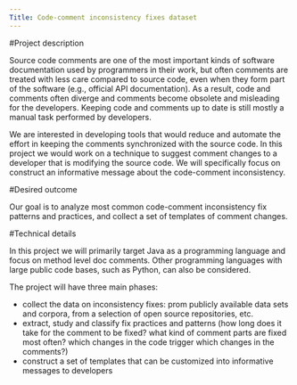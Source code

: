 ```yaml
---
Title: Code-comment inconsistency fixes dataset
---
```


#Project description

Source code comments are one of the most important kinds of software documentation used by programmers in their work, but often comments are treated with less care compared to source code, even when they form part of the software (e.g., official API documentation). As a result, code and comments often diverge and comments become obsolete and misleading for the developers. Keeping code and comments up to date is still mostly a manual task performed by developers.

We are interested in developing tools that would reduce and automate the effort in keeping the comments synchronized with the source code. In this project we would work on a technique to suggest comment changes to a developer that is modifying the source code.
We will specifically focus on construct an informative message about the code-comment inconsistency.

#Desired outcome

Our goal is to analyze most common code-comment inconsistency fix patterns and practices, and collect a set of templates of comment changes.

#Technical details

In this project we will primarily target Java as a programming language and focus on method level doc comments. Other programming languages with large public code bases, such as Python, can also be considered.

The project will have three main phases:

-  collect the data on inconsistency fixes: prom publicly available data sets and corpora, from a selection of open source repositories, etc.
-  extract, study and classify fix practices and patterns (how long does it take for the comment to be fixed? what kind of comment parts are fixed most often? which changes in the code trigger which changes in the comments?)
-  construct a set of templates that can be customized into informative messages to developers

